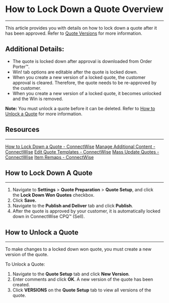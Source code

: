 # How to Lock Down a Quote Overview
---
This article provides you with details on how to lock down a quote after it has been approved. Refer to [Quote Versions](https://docs.connectwise.com/ConnectWise_Sell/300/020/010/030 "Quote Versions") for more information. 
## Additional Details:

- The quote is locked down after approval is downloaded from Order Porter™.
- Win! tab options are editable after the quote is locked down. 
- When you create a new version of a locked quote, the customer approval is cleared. Therefore, the quote needs to be re-approved by the customer.
- When you create a new version of a locked quote, it becomes unlocked and the Win is removed.  

**Note:** You must unlock a quote before it can be deleted. Refer to [How to Unlock a Quote](https://docs.connectwise.com/ConnectWise_Sell/800/050/010/010#How_to_Unlock_a_Quote "How to Lock Down a Quote") for more information.
## Resources
---
[How to Lock Down a Quote - ConnectWise](https://docs.connectwise.com/ConnectWise_Sell/800/050/010/010)
[Manage Additional Content - ConnectWise](https://docs.connectwise.com/ConnectWise_Sell/800/050/020)
[Edit Quote Templates - ConnectWise](https://docs.connectwise.com/ConnectWise_Sell/800/050/050)
[Mass Update Quotes - ConnectWise](https://docs.connectwise.com/ConnectWise_Sell/800/050/060)
[Item Remaps - ConnectWise](https://docs.connectwise.com/ConnectWise_Sell/800/050/070)
## How to Lock Down A Quote
---
1. Navigate to **Settings** > **Quote Preparation** > **Quote Setup**, and click the **Lock Down Won Quotes** checkbox.
2. Click **Save.**
3. Navigate to the **Publish and Deliver** tab and click **Publish**.  
4. After the quote is approved by your customer, it is automatically locked down in ConnectWise CPQ™ (Sell).   
## How to Unlock a Quote
---
To make changes to a locked down won quote, you must create a new version of the quote.

To Unlock a Quote:

1. Navigate to the **Quote Setup** tab and click **New Version**.  
2. Enter comments and click **OK**. A new version of the quote has been created. 
3. Click **VERSIONS** on the **Quote Setup** tab to view all versions of the quote.
